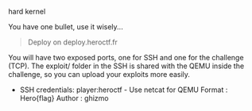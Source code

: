 hard kernel

You have one bullet, use it wisely...

> Deploy on deploy.heroctf.fr

You will have two exposed ports, one for SSH and one for the challenge (TCP).
The exploit/ folder in the SSH is shared with the QEMU inside the challenge, so you can upload your exploits more easily.
- SSH credentials: player:heroctf - Use netcat for QEMU
Format : Hero{flag}
Author : ghizmo
